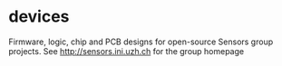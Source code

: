 # devices
Firmware, logic, chip and PCB designs for open-source Sensors group projects.
See http://sensors.ini.uzh.ch for the group homepage
